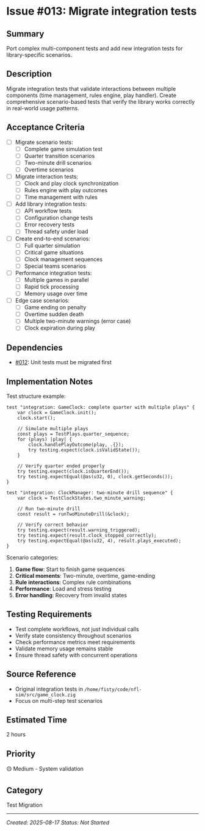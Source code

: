 # Issue #013: Migrate integration tests

## Summary
Port complex multi-component tests and add new integration tests for library-specific scenarios.

## Description
Migrate integration tests that validate interactions between multiple components (time management, rules engine, play handler). Create comprehensive scenario-based tests that verify the library works correctly in real-world usage patterns.

## Acceptance Criteria
- [ ] Migrate scenario tests:
  - [ ] Complete game simulation test
  - [ ] Quarter transition scenarios
  - [ ] Two-minute drill scenarios
  - [ ] Overtime scenarios
- [ ] Migrate interaction tests:
  - [ ] Clock and play clock synchronization
  - [ ] Rules engine with play outcomes
  - [ ] Time management with rules
- [ ] Add library integration tests:
  - [ ] API workflow tests
  - [ ] Configuration change tests
  - [ ] Error recovery tests
  - [ ] Thread safety under load
- [ ] Create end-to-end scenarios:
  - [ ] Full quarter simulation
  - [ ] Critical game situations
  - [ ] Clock management sequences
  - [ ] Special teams scenarios
- [ ] Performance integration tests:
  - [ ] Multiple games in parallel
  - [ ] Rapid tick processing
  - [ ] Memory usage over time
- [ ] Edge case scenarios:
  - [ ] Game ending on penalty
  - [ ] Overtime sudden death
  - [ ] Multiple two-minute warnings (error case)
  - [ ] Clock expiration during play

## Dependencies
- [#012](012_migrate_unit_tests.md): Unit tests must be migrated first

## Implementation Notes
Test structure example:
```zig
test "integration: GameClock: complete quarter with multiple plays" {
    var clock = GameClock.init();
    clock.start();
    
    // Simulate multiple plays
    const plays = TestPlays.quarter_sequence;
    for (plays) |play| {
        clock.handlePlayOutcome(play, .{});
        try testing.expect(clock.isValidState());
    }
    
    // Verify quarter ended properly
    try testing.expect(clock.isQuarterEnd());
    try testing.expectEqual(@as(u32, 0), clock.getSeconds());
}

test "integration: ClockManager: two-minute drill sequence" {
    var clock = TestClockStates.two_minute_warning;
    
    // Run two-minute drill
    const result = runTwoMinuteDrill(&clock);
    
    // Verify correct behavior
    try testing.expect(result.warning_triggered);
    try testing.expect(result.clock_stopped_correctly);
    try testing.expectEqual(@as(u32, 4), result.plays_executed);
}
```

Scenario categories:
1. **Game flow**: Start to finish game sequences
2. **Critical moments**: Two-minute, overtime, game-ending
3. **Rule interactions**: Complex rule combinations
4. **Performance**: Load and stress testing
5. **Error handling**: Recovery from invalid states

## Testing Requirements
- Test complete workflows, not just individual calls
- Verify state consistency throughout scenarios
- Check performance metrics meet requirements
- Validate memory usage remains stable
- Ensure thread safety with concurrent operations

## Source Reference
- Original integration tests in `/home/fisty/code/nfl-sim/src/game_clock.zig`
- Focus on multi-step test scenarios

## Estimated Time
2 hours

## Priority
🟡 Medium - System validation

## Category
Test Migration

---
*Created: 2025-08-17*
*Status: Not Started*